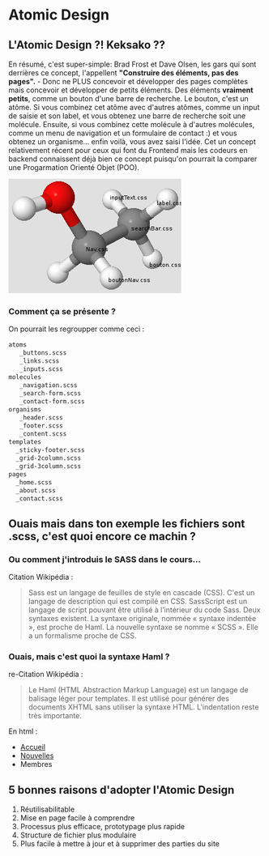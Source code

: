 # Atomic Design

## L'Atomic Design ?! Keksako ??

En résumé, c'est super-simple: Brad Frost et Dave Olsen, les gars qui sont derrières ce concept, l'appellent **"Construire des éléments, pas des pages".** - Donc ne PLUS concevoir et développer des pages complètes mais concevoir et développer de petits éléments. Des éléments **vraiment petits**, comme un bouton d'une barre de recherche. Le bouton, c'est un atôme.  Si vous combinez cet atôme avec d'autres atômes, comme un input de saisie et son label, et vous obtenez une barre de recherche soit une molécule. Ensuite, si vous combinez cette molécule à d'autres molécules, comme un menu de navigation et un formulaire de contact :) et vous obtenez un organisme... enfin voilà, vous avez saisi l'idée. Cet un concept relativement récent pour ceux qui font du Frontend mais les codeurs en backend connaissent déjà bien ce concept puisqu'on pourrait la comparer une Progarmation Orienté Objet (POO).

![Texte alternatif](atome.png "atome css")

### Comment ça se présente ?

On pourrait les regroupper comme ceci :  

    atoms
       _buttons.scss
       _links.scss
       _inputs.scss
    molecules
       _navigation.scss
       _search-form.scss
       _contact-form.scss
    organisms
       _header.scss
       _footer.scss
       _content.scss
    templates
      _sticky-footer.scss
      _grid-2column.scss
      _grid-3column.scss
    pages
      _home.scss
      _about.scss
      _contact.scss


## Ouais mais dans ton exemple les fichiers sont .scss, c'est quoi encore ce machin ? 

### Ou comment j'introduis le SASS dans le cours...
Citation Wikipédia : 
> Sass est un langage de feuilles de style en cascade (CSS). C'est un langage de description qui est compilé en CSS.
> SassScript est un langage de script pouvant être utilisé à l’intérieur du code Sass. Deux syntaxes existent. 
> La syntaxe originale, nommée « syntaxe indentée », est proche de Haml. La nouvelle syntaxe se nomme « SCSS ». 
> Elle a un formalisme proche de CSS.

### Ouais, mais c'est quoi la syntaxe Haml ?

re-Citation Wikipédia : 
> Le Haml (HTML Abstraction Markup Language) est un langage de balisage léger pour templates. 
> Il est utilisé pour générer des documents XHTML sans utiliser la syntaxe HTML. L'indentation reste très importante. 

En html  :
                <div id="sidebar">
                  <ul class="main">
                    <li class="active">
                      <a href="accueil.html">
                        Accueil
                      </a>
                    </li>
                    <li>
                      <a href="nouvelles.html">
                        Nouvelles
                      </a>
                    </li>
                    <li class="disabled">
                      <a>Membres</a>
                    </li>
                  </ul>
                </div>


## 5 bonnes raisons d'adopter l'Atomic Design 

1. Réutilisabilitable
2. Mise en page facile à comprendre
3. Processus plus efficace, prototypage plus rapide
4. Structure de fichier plus modulaire
5. Plus facile à mettre à jour et à supprimer des parties du site

